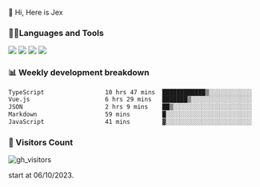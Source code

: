  👋 Hi, Here is Jex

 

### 🧑‍💻Languages and Tools

<code><a href="https://react.dev"><img src="https://api.iconify.design/logos:react.svg" /></a></code>
<code><a href="https://github.com/vuejs/core"><img src="https://api.iconify.design/logos:vue.svg" /></a></code> 
<code><a href="https://github.com/microsoft/TypeScript"><img src="https://api.iconify.design/logos:typescript-icon.svg" /></a></code>
<code><a href="https://threejs.org/"><img src="https://api.iconify.design/logos:threejs.svg" /></a></code>

### 📊 Weekly development breakdown

<!--START_SECTION:waka-->

```txt
TypeScript                 10 hrs 47 mins  ████████████▒░░░░░░░░░░░░   49.14 %
Vue.js                     6 hrs 29 mins   ███████▒░░░░░░░░░░░░░░░░░   29.60 %
JSON                       2 hrs 9 mins    ██▒░░░░░░░░░░░░░░░░░░░░░░   09.81 %
Markdown                   59 mins         █░░░░░░░░░░░░░░░░░░░░░░░░   04.54 %
JavaScript                 41 mins         ▓░░░░░░░░░░░░░░░░░░░░░░░░   03.13 %
```

<!--END_SECTION:waka-->


### 👀 Visitors Count

![gh_visitors](https://profile-counter.glitch.me/jexlau/count.svg)

start at 06/10/2023.
